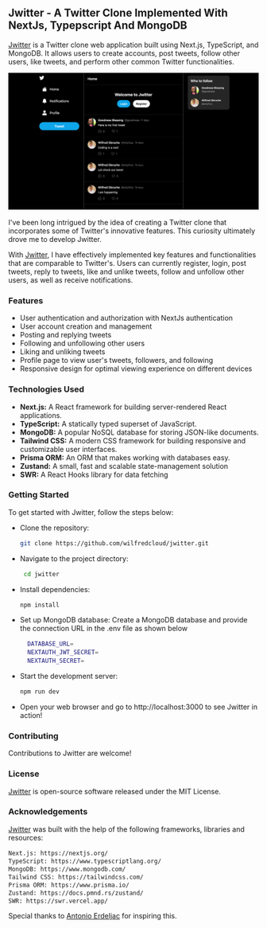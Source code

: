 ## Jwitter - A Twitter Clone Implemented With NextJs, Typepscript And MongoDB

[Jwitter](https://jwitter-nine.vercel.app/) is a Twitter clone web application built using Next.js, TypeScript, and MongoDB. It allows users to create accounts, post tweets, follow other users, like tweets, and perform other common Twitter functionalities.

![Jwitter Preview](public/images/app-preview.png)

I've been long intrigued by the idea of creating a Twitter clone that incorporates some of Twitter's innovative features. This curiosity ultimately drove me to develop Jwitter.

With [Jwitter](https://jwitter-nine.vercel.app/), I have effectively implemented key features and functionalities that are comparable to Twitter's. Users can currently register, login, post tweets, reply to tweets, like and unlike tweets, follow and unfollow other users, as well as receive notifications.

### Features

- User authentication and authorization with NextJs authentication
- User account creation and management
- Posting and replying tweets
- Following and unfollowing other users
- Liking and unliking tweets
- Profile page to view user's tweets, followers, and following
- Responsive design for optimal viewing experience on different devices

### Technologies Used

- **Next.js:** A React framework for building server-rendered React applications.
- **TypeScript:** A statically typed superset of JavaScript.
- **MongoDB:** A popular NoSQL database for storing JSON-like documents.
- **Tailwind CSS:** A modern CSS framework for building responsive and customizable user interfaces.
- **Prisma ORM:** An ORM that makes working with databases easy.
- **Zustand:** A small, fast and scalable state-management solution
- **SWR:** A React Hooks library for data fetching

### Getting Started

To get started with Jwitter, follow the steps below:

- Clone the repository:
  ```sh
  git clone https://github.com/wilfredcloud/jwitter.git
  ```
- Navigate to the project directory:
  ```sh
   cd jwitter
  ```
- Install dependencies:
  ```sh
  npm install
  ```
- Set up MongoDB database: Create a MongoDB database and provide the connection URL in the .env file as shown below
  ```sh
    DATABASE_URL=
    NEXTAUTH_JWT_SECRET=
    NEXTAUTH_SECRET=
  ```
- Start the development server:
  ```sh
  npm run dev
  ```
- Open your web browser and go to http://localhost:3000 to see Jwitter in action!

### Contributing

Contributions to Jwitter are welcome!

### License

[Jwitter](https://jwitter-nine.vercel.app/) is open-source software released under the MIT License.

### Acknowledgements

[Jwitter](https://jwitter-nine.vercel.app/) was built with the help of the following frameworks, libraries and resources:

    Next.js: https://nextjs.org/
    TypeScript: https://www.typescriptlang.org/
    MongoDB: https://www.mongodb.com/
    Tailwind CSS: https://tailwindcss.com/
    Prisma ORM: https://www.prisma.io/
    Zustand: https://docs.pmnd.rs/zustand/
    SWR: https://swr.vercel.app/

Special thanks to [Antonio Erdeljac](https://github.com/AntonioErdeljac) for inspiring this.
